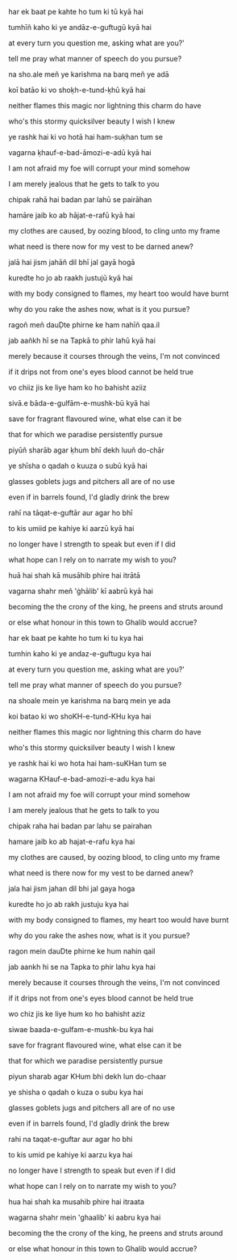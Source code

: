 har ek baat pe kahte ho tum ki tū kyā hai

tumhīñ kaho ki ye andāz-e-guftugū kyā hai

at every turn you question me, asking what are you?'

tell me pray what manner of speech do you pursue?

na sho.ale meñ ye karishma na barq meñ ye adā

koī batāo ki vo shoḳh-e-tund-ḳhū kyā hai

neither flames this magic nor lightning this charm do have

who's this stormy quicksilver beauty I wish I knew

ye rashk hai ki vo hotā hai ham-suḳhan tum se

vagarna ḳhauf-e-bad-āmozi-e-adū kyā hai

I am not afraid my foe will corrupt your mind somehow

I am merely jealous that he gets to talk to you

chipak rahā hai badan par lahū se pairāhan

hamāre jaib ko ab hājat-e-rafū kyā hai

my clothes are caused, by oozing blood, to cling unto my frame

what need is there now for my vest to be darned anew?

jalā hai jism jahāñ dil bhī jal gayā hogā

kuredte ho jo ab raakh justujū kyā hai

with my body consigned to flames, my heart too would have burnt

why do you rake the ashes now, what is it you pursue?

ragoñ meñ dauḌte phirne ke ham nahīñ qaa.il

jab aañkh hī se na Tapkā to phir lahū kyā hai

merely because it courses through the veins, I'm not convinced

if it drips not from one's eyes blood cannot be held true

vo chiiz jis ke liye ham ko ho bahisht aziiz

sivā.e bāda-e-gulfām-e-mushk-bū kyā hai

save for fragrant flavoured wine, what else can it be

that for which we paradise persistently pursue

piyūñ sharāb agar ḳhum bhī dekh luuñ do-chār

ye shīsha o qadah o kuuza o subū kyā hai

glasses goblets jugs and pitchers all are of no use

even if in barrels found, I'd gladly drink the brew

rahī na tāqat-e-guftār aur agar ho bhī

to kis umiid pe kahiye ki aarzū kyā hai

no longer have I strength to speak but even if I did

what hope can I rely on to narrate my wish to you?

huā hai shah kā musāhib phire hai itrātā

vagarna shahr meñ 'ġhālib' kī aabrū kyā hai

becoming the the crony of the king, he preens and struts around

or else what honour in this town to Ghalib would accrue?

har ek baat pe kahte ho tum ki tu kya hai

tumhin kaho ki ye andaz-e-guftugu kya hai

at every turn you question me, asking what are you?'

tell me pray what manner of speech do you pursue?

na shoale mein ye karishma na barq mein ye ada

koi batao ki wo shoKH-e-tund-KHu kya hai

neither flames this magic nor lightning this charm do have

who's this stormy quicksilver beauty I wish I knew

ye rashk hai ki wo hota hai ham-suKHan tum se

wagarna KHauf-e-bad-amozi-e-adu kya hai

I am not afraid my foe will corrupt your mind somehow

I am merely jealous that he gets to talk to you

chipak raha hai badan par lahu se pairahan

hamare jaib ko ab hajat-e-rafu kya hai

my clothes are caused, by oozing blood, to cling unto my frame

what need is there now for my vest to be darned anew?

jala hai jism jahan dil bhi jal gaya hoga

kuredte ho jo ab rakh justuju kya hai

with my body consigned to flames, my heart too would have burnt

why do you rake the ashes now, what is it you pursue?

ragon mein dauDte phirne ke hum nahin qail

jab aankh hi se na Tapka to phir lahu kya hai

merely because it courses through the veins, I'm not convinced

if it drips not from one's eyes blood cannot be held true

wo chiz jis ke liye hum ko ho bahisht aziz

siwae baada-e-gulfam-e-mushk-bu kya hai

save for fragrant flavoured wine, what else can it be

that for which we paradise persistently pursue

piyun sharab agar KHum bhi dekh lun do-chaar

ye shisha o qadah o kuza o subu kya hai

glasses goblets jugs and pitchers all are of no use

even if in barrels found, I'd gladly drink the brew

rahi na taqat-e-guftar aur agar ho bhi

to kis umid pe kahiye ki aarzu kya hai

no longer have I strength to speak but even if I did

what hope can I rely on to narrate my wish to you?

hua hai shah ka musahib phire hai itraata

wagarna shahr mein 'ghaalib' ki aabru kya hai

becoming the the crony of the king, he preens and struts around

or else what honour in this town to Ghalib would accrue?
